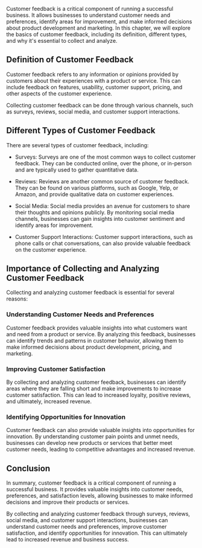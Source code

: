 
Customer feedback is a critical component of running a successful business. It allows businesses to understand customer needs and preferences, identify areas for improvement, and make informed decisions about product development and marketing. In this chapter, we will explore the basics of customer feedback, including its definition, different types, and why it's essential to collect and analyze.

Definition of Customer Feedback
-------------------------------

Customer feedback refers to any information or opinions provided by customers about their experiences with a product or service. This can include feedback on features, usability, customer support, pricing, and other aspects of the customer experience.

Collecting customer feedback can be done through various channels, such as surveys, reviews, social media, and customer support interactions.

Different Types of Customer Feedback
------------------------------------

There are several types of customer feedback, including:

* Surveys: Surveys are one of the most common ways to collect customer feedback. They can be conducted online, over the phone, or in-person and are typically used to gather quantitative data.

* Reviews: Reviews are another common source of customer feedback. They can be found on various platforms, such as Google, Yelp, or Amazon, and provide qualitative data on customer experiences.

* Social Media: Social media provides an avenue for customers to share their thoughts and opinions publicly. By monitoring social media channels, businesses can gain insights into customer sentiment and identify areas for improvement.

* Customer Support Interactions: Customer support interactions, such as phone calls or chat conversations, can also provide valuable feedback on the customer experience.

Importance of Collecting and Analyzing Customer Feedback
--------------------------------------------------------

Collecting and analyzing customer feedback is essential for several reasons:

### Understanding Customer Needs and Preferences

Customer feedback provides valuable insights into what customers want and need from a product or service. By analyzing this feedback, businesses can identify trends and patterns in customer behavior, allowing them to make informed decisions about product development, pricing, and marketing.

### Improving Customer Satisfaction

By collecting and analyzing customer feedback, businesses can identify areas where they are falling short and make improvements to increase customer satisfaction. This can lead to increased loyalty, positive reviews, and ultimately, increased revenue.

### Identifying Opportunities for Innovation

Customer feedback can also provide valuable insights into opportunities for innovation. By understanding customer pain points and unmet needs, businesses can develop new products or services that better meet customer needs, leading to competitive advantages and increased revenue.

Conclusion
----------

In summary, customer feedback is a critical component of running a successful business. It provides valuable insights into customer needs, preferences, and satisfaction levels, allowing businesses to make informed decisions and improve their products or services.

By collecting and analyzing customer feedback through surveys, reviews, social media, and customer support interactions, businesses can understand customer needs and preferences, improve customer satisfaction, and identify opportunities for innovation. This can ultimately lead to increased revenue and business success.
